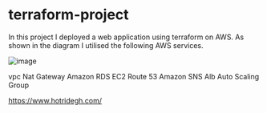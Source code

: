 # terraform-project

In this project I deployed a web application using terraform on AWS. As shown in the diagram I utilised the following AWS services.


![image](https://github.com/jbatia38/terraform-project/assets/150634908/71353aa1-05c2-457f-bb34-d8eaba2d6d15)

vpc
Nat Gateway
Amazon RDS
EC2
Route 53
Amazon SNS
Alb
Auto Scaling Group

https://www.hotridegh.com/
